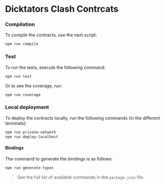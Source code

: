 # Dicktators Clash Contrcats

### Compilation

To compile the contracts, use the next script:

```bash
npm run compile
```

### Test

To run the tests, execute the following command:

```bash
npm run test
```

Or to see the coverage, run:

```bash
npm run coverage
```

### Local deployment

To deploy the contracts locally, run the following commands (in the different terminals):

```bash
npm run private-network
npm run deploy-localhost
```

#### Bindings

The command to generate the bindings is as follows:

```bash
npm run generate-types
```

> See the full list of available commands in the `package.json` file.
